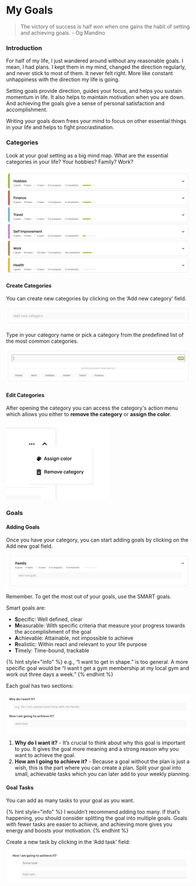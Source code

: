 # My Goals

> The victory of success is half won when one gains the habit of setting and achieving goals. - Og Mandino

### Introduction

For half of my life, I just wandered around without any reasonable goals. I mean, I had plans. I kept them in my mind, changed the direction regularly, and never stick to most of them. It never felt right. More like constant unhappiness with the direction my life is going.

Setting goals provide direction, guides your focus, and helps you sustain momentum in life. It also helps to maintain motivation when you are down. And achieving the goals give a sense of personal satisfaction and accomplishment.

Writing your goals down frees your mind to focus on other essential things in your life and helps to fight procrastination.

### Categories

Look at your goal setting as a big mind map. What are the essential categories in your life? Your hobbies? Family? Work?

![](.gitbook/assets/categories.png)

#### Create Categories

You can create new categories by clicking on the ‘Add new category’ field.

![](.gitbook/assets/addcategory.png)

Type in your category name or pick a category from the predefined list of the most common categories.

![](.gitbook/assets/categoriespick.png)

#### Edit Categories

After opening the category you can access the category's action menu which allows you either to **remove the category** or **assign the color**.

![](.gitbook/assets/categoryactionmenu.png)

### Goals

#### Adding Goals

Once you have your category, you can start adding goals by clicking on the Add new goal field.

![](.gitbook/assets/addgoal.png)

Remember. To get the most out of your goals, use the SMART goals.

Smart goals are:

* **S**pecific: Well defined, clear
* **M**easurable: With specific criteria that measure your progress towards the accomplishment of the goal
* **A**chievable: Attainable, not impossible to achieve
* **R**ealistic: Within react and relevant to your life purpose
* **T**imely: Time-bound, trackable

{% hint style="info" %}
e.g., “I want to get in shape.” is too general. A more specific goal would be “I want t get a gym membership at my local gym and work out three days a week.”
{% endhint %}

Each goal has two sections:

![](.gitbook/assets/goalsections.png)

1. **Why do I want it?** - It’s crucial to think about why this goal is important to you. It gives the goal more meaning and a strong reason why you want to achieve the goal.
2. **How am I going to achieve it?** - Because a goal without the plan is just a wish, this is the part where you can create a plan. Split your goal into small, achievable tasks which you can later add to your weekly planning.

#### Goal Tasks

You can add as many tasks to your goal as you want.

{% hint style="info" %}
I wouldn’t recommend adding too many. If that’s happening, you should consider splitting the goal into multiple goals. Goals with fewer tasks are easier to achieve, and achieving more gives you energy and boosts your motivation.
{% endhint %}

Create a new task by clicking in the ‘Add task’ field:

![](.gitbook/assets/addtask.png)

